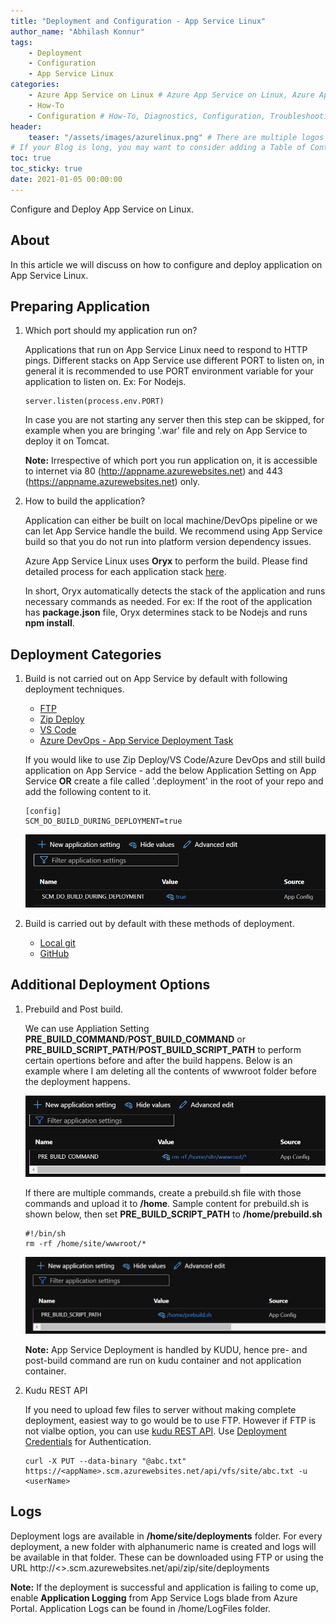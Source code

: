 ```yaml
---
title: "Deployment and Configuration - App Service Linux"
author_name: "Abhilash Konnur"
tags:
    - Deployment
    - Configuration
    - App Service Linux
categories:
    - Azure App Service on Linux # Azure App Service on Linux, Azure App Service on Windows, Function App, Azure VM, Azure SDK
    - How-To
    - Configuration # How-To, Diagnostics, Configuration, Troubleshooting, Performance
header:
    teaser: "/assets/images/azurelinux.png" # There are multiple logos that can be used in "/assets/images" if you choose to add one.
# If your Blog is long, you may want to consider adding a Table of Contents by adding the following two settings.
toc: true
toc_sticky: true
date: 2021-01-05 00:00:00
---
```


Configure and Deploy App Service on Linux.

## About

In this article we will discuss on how to configure and deploy application on App Service Linux.

## Preparing Application

1. Which port should my application run on?

   Applications that run on App Service Linux need to respond to HTTP pings. Different stacks on App Service use different PORT to listen on, in general it is recommended to use PORT environment variable for your application to listen on. Ex: For Nodejs.

   ```Note
   server.listen(process.env.PORT)
   ```

   In case you are not starting any server then this step can be skipped, for example when you are bringing '.war' file and rely on App Service to deploy it on Tomcat.

   <b>Note:</b> Irrespective of which port you run application on, it is accessible to internet via 80 (<http://appname.azurewebsites.net>) and 443 (<https://appname.azurewebsites.net>) only.

2. How to build the application?

   Application can either be built on local machine/DevOps pipeline or we can let App Service handle the build. We recommend using App Service build so that you do not run into platform version dependency issues.

   Azure App Service Linux uses <b>Oryx</b> to perform the build. Please find detailed process for each application stack [here](https://github.com/microsoft/Oryx/tree/master/doc/runtimes).

   In short, Oryx automatically detects the stack of the application and runs necessary commands as needed. For ex: If the root of the application has <b>package.json</b> file, Oryx determines stack to be Nodejs and runs <b>npm install</b>.

## Deployment Categories

1. Build is not carried out on App Service by default with following deployment techniques.

   - [FTP](https://docs.microsoft.com/en-us/azure/app-service/deploy-ftp)
   - [Zip Deploy](https://docs.microsoft.com/en-us/azure/app-service/deploy-zip)
   - [VS Code](https://marketplace.visualstudio.com/items?itemName=ms-azuretools.vscode-azureappservice)
   - [Azure DevOps - App Service Deployment Task](https://docs.microsoft.com/en-us/azure/devops/pipelines/tasks/deploy/azure-rm-web-app-deployment?view=azure-devops)

   If you would like to use Zip Deploy/VS Code/Azure DevOps and still build application on App Service - add the below Application Setting on App Service <b>OR</b> create a file called '.deployment' in the root of your repo and add the following content to it.

     ```Note
    [config]
    SCM_DO_BUILD_DURING_DEPLOYMENT=true
     ```

    ![SCM_DO_BUILD_DURING_DEPLOYMENT](/media/2021/01/SCM_DO_BUILD_DURING_DEPLOYMENT.PNG)

2. Build is carried out by default with these methods of deployment.

   - [Local git](https://docs.microsoft.com/en-us/azure/app-service/deploy-local-git)
   - [GitHub](https://docs.microsoft.com/en-us/azure/app-service/deploy-continuous-deployment)

## Additional Deployment Options

1. Prebuild and Post build.

   We can use Appliation Setting <b>PRE_BUILD_COMMAND</b>/<b>POST_BUILD_COMMAND</b> or <b>PRE_BUILD_SCRIPT_PATH</b>/<b>POST_BUILD_SCRIPT_PATH</b> to perform certain opertions before and after the build happens. Below is an example where I am deleting all the contents of wwwroot folder before the deployment happens.

   ![PRE_BUILD_COMMAND](/media/2021/01/PRE_BUILD_COMMAND.PNG)

   If there are multiple commands, create a prebuild.sh file with those commands and upload it to <b>/home</b>. Sample content for prebuild.sh is shown below, then set <b>PRE_BUILD_SCRIPT_PATH</b> to <b>/home/prebuild.sh</b>

    ```Note
    #!/bin/sh
    rm -rf /home/site/wwwroot/* 
    ```

    ![PRE_BUILD_SCRIPT_PATH](/media/2021/01/PRE_BUILD_SCRIPT_PATH.PNG)

    <b>Note:</b> App Service Deployment is handled by KUDU, hence pre- and post-build command are run on kudu container and not application container.

2. Kudu REST API

   If you need to upload few files to server without making complete deployment, easiest way to go would be to use FTP. However if FTP is not vialbe option, you can use [kudu REST API](https://github.com/projectkudu/kudu/wiki/REST-API#vfs). Use [Deployment Credentials](https://github.com/projectkudu/kudu/wiki/Deployment-credentials#user-credentials-aka-deployment-credentials) for Authentication.

   ```Note
   curl -X PUT --data-binary "@abc.txt" https://<appName>.scm.azurewebsites.net/api/vfs/site/abc.txt -u <userName>
   ```

## Logs

Deployment logs are available in <b>/home/site/deployments</b> folder. For every deployment, a new folder with alphanumeric name is created and logs will be available in that folder.
These can be downloaded using FTP or using the URL http://<<appName>>.scm.azurewebsites.net/api/zip/site/deployments

<b>Note:</b> If the deployment is successful and application is failing to come up, enable <b>Application Logging</b> from App Service Logs blade from Azure Portal. Application Logs can be found in /home/LogFiles folder.